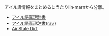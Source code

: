 アイル語情報をまとめるに当たりlin-marnから分離。

- [アイル語真理辞書](http://jurliyuuri.com/json-reader/?url=http://jurliyuuri.com/ail/ail_compressed.json)
- [アイル語真理辞書(raw)](http://jurliyuuri.com/ail/ail_compressed.json)
- [Air Stale Dict](http://jurliyuuri.com/ail/ail-stale-json/dict/index.html)